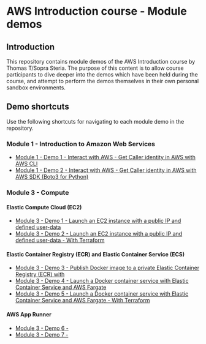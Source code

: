 # AWS Introduction course - Module demos

## Introduction
This repository contains module demos of the AWS Introduction course by Thomas T/Sopra Steria. The purpose of this content is to allow course participants to dive deeper into the demos which have been held during the course, and attempt to perform the demos themselves in their own personal sandbox environments.

## Demo shortcuts
Use the following shortcuts for navigating to each module demo in the repository.

### Module 1 - Introduction to Amazon Web Services
- [Module 1 - Demo 1 - Interact with AWS - Get Caller identity in AWS with AWS CLI](./module-1/module-1-1-aws-cli/README.md)
- [Module 1 - Demo 2 - Interact with AWS - Get Caller identity in AWS with AWS SDK (Boto3 for Python)](./module-1/module-1-2-aws-sdk/README.md)

### Module 3 - Compute
#### Elastic Compute Cloud (EC2)
- [Module 3 - Demo 1 - Launch an EC2 instance with a public IP and defined user-data](./module-3/module-3-1-ec2-clickops/README.md)
- [Module 3 - Demo 2 - Launch an EC2 instance with a public IP and defined user-data - With Terraform](./module-3/module-3-2-ec2-terraform/README.MD)

#### Elastic Container Registry (ECR) and Elastic Container Service (ECS)
- [Module 3 - Demo 3 - Publish Docker image to a private Elastic Container Registry (ECR) with ](./module-3/module-3-3-ecr-clickops-cicd/README.md)
- [Module 3 - Demo 4 - Launch a Docker container service with Elastic Container Service and AWS Fargate](./module-3/module-3-4-ecs-clickops/README.md)
- [Module 3 - Demo 5 - Launch a Docker container service with Elastic Container Service and AWS Fargate - With Terraform](./module-3/module-3-5-ecs-terraform/README.md)

#### AWS App Runner
- [Module 3 - Demo 6 - ](module-3/module-3-6-apprunner-clickops/README.MD)
- [Module 3 - Demo 7 - ](./module-3/module-3-7-apprunner-terraform/README.MD)